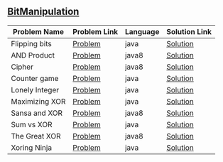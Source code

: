 ## [BitManipulation](https://www.hackerrank.com/domains/algorithms/bit-manipulation)

|Problem Name|Problem Link|Language|Solution Link|
---|---|---|---
|Flipping bits|[Problem](https://www.hackerrank.com/challenges/flipping-bits/problem)|java|[Solution](./Flippingbits.java)|
|AND Product|[Problem](https://www.hackerrank.com/challenges/and-product/problem)|java8|[Solution](./ANDProduct.java)|
|Cipher|[Problem](https://www.hackerrank.com/challenges/cipher/problem)|java8|[Solution](./Cipher.java)|
|Counter game|[Problem](https://www.hackerrank.com/challenges/counter-game/problem)|java|[Solution](./Countergame.java)|
|Lonely Integer|[Problem](https://www.hackerrank.com/challenges/lonely-integer/problem)|java|[Solution](./LonelyInteger.java)|
|Maximizing XOR|[Problem](https://www.hackerrank.com/challenges/maximizing-xor/problem)|java|[Solution](./MaximizingXOR.java)|
|Sansa and XOR|[Problem](https://www.hackerrank.com/challenges/sansa-and-xor/problem)|java8|[Solution](./SansaandXOR.java)|
|Sum vs XOR|[Problem](https://www.hackerrank.com/challenges/sum-vs-xor/problem)|java|[Solution](./SumvsXOR.java)|
|The Great XOR|[Problem](https://www.hackerrank.com/challenges/the-great-xor/problem)|java8|[Solution](./TheGreatXOR.java)|
|Xoring Ninja|[Problem](https://www.hackerrank.com/challenges/xoring-ninja/problem)|java|[Solution](./XoringNinja.java)|
